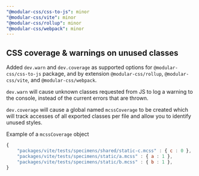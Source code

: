 ```yaml
---
"@modular-css/css-to-js": minor
"@modular-css/vite": minor
"@modular-css/rollup": minor
"@modular-css/webpack": minor
---
```


## CSS coverage & warnings on unused classes

Added `dev.warn` and `dev.coverage` as supported options for `@modular-css/css-to-js` package, and by extension `@modular-css/rollup`, `@modular-css/vite`, and `@modular-css/webpack`.

`dev.warn` will cause unknown classes requested from JS to log a warning to the console, instead of the current errors that are thrown.

`dev.coverage` will cause a global named `mcssCoverage` to be created which will track accesses of all exported classes per file and allow you to identify unused styles.

Example of a `mcssCoverage` object

```js
{
    "packages/vite/tests/specimens/shared/static-c.mcss" : { c : 0 },
    "packages/vite/tests/specimens/static/a.mcss" : { a : 1 },
    "packages/vite/tests/specimens/static/b.mcss" : { b : 1 },
}
```
